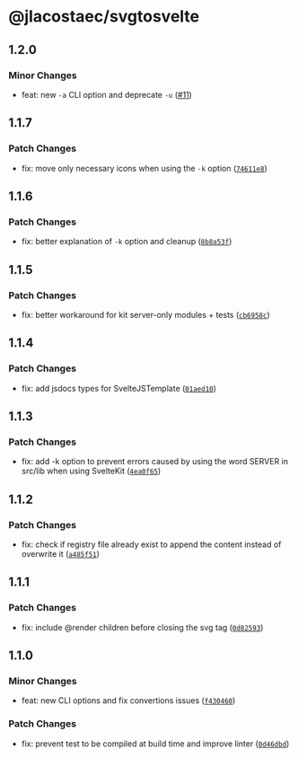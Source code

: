 # @jlacostaec/svgtosvelte

## 1.2.0

### Minor Changes

- feat: new `-a` CLI option and deprecate `-u` ([#11](https://github.com/JLAcostaEC/svgtosvelte/pull/11))

## 1.1.7

### Patch Changes

- fix: move only necessary icons when using the `-k` option ([`74611e8`](https://github.com/JLAcostaEC/svgtosvelte/commit/74611e8fed89cce0a6f209402de94521d2698d3f))

## 1.1.6

### Patch Changes

- fix: better explanation of `-k` option and cleanup ([`8b8a53f`](https://github.com/JLAcostaEC/svgtosvelte/commit/8b8a53f00e86872c3446785843c06e9f6b498640))

## 1.1.5

### Patch Changes

- fix: better workaround for kit server-only modules + tests ([`cb6958c`](https://github.com/JLAcostaEC/svgtosvelte/commit/cb6958c4dd3a91495789a333e47614238dd411a4))

## 1.1.4

### Patch Changes

- fix: add jsdocs types for SvelteJSTemplate ([`01aed10`](https://github.com/JLAcostaEC/svgtosvelte/commit/01aed105d0f3ac49cb946db37f239d49a834517f))

## 1.1.3

### Patch Changes

- fix: add -k option to prevent errors caused by using the word SERVER in src/lib when using SvelteKit ([`4ea0f65`](https://github.com/JLAcostaEC/svgtosvelte/commit/4ea0f65b27ff0198e3e9c50a962c6f9ac6f9e12e))

## 1.1.2

### Patch Changes

- fix: check if registry file already exist to append the content instead of overwrite it ([`a485f51`](https://github.com/JLAcostaEC/svgtosvelte/commit/a485f51b33fdf3ff1f9a674efa74749177c50a7e))

## 1.1.1

### Patch Changes

- fix: include @render children before closing the svg tag ([`0d82593`](https://github.com/JLAcostaEC/svgtosvelte/commit/0d8259350d09f509afc6389111447c90481f7abc))

## 1.1.0

### Minor Changes

- feat: new CLI options and fix convertions issues ([`f430460`](https://github.com/JLAcostaEC/svgtosvelte/commit/f4304605dcdfc600b832aee012f82573a52a341d))

### Patch Changes

- fix: prevent test to be compiled at build time and improve linter ([`0d46dbd`](https://github.com/JLAcostaEC/svgtosvelte/commit/0d46dbd60243c7ac954b2bf27f644efc6b56bd9f))
